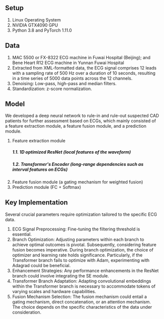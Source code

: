 ## Setup
1. Linux Operating System
2. NVIDIA GTX4090 GPU
3. Python 3.8 and PyTorch 1.11.0
## Data
1. MAC 5500 or FX-8322 ECG machine in Fuwai Hospital (Beijing); and Bene Heart R12 ECG machine in Yunnan Fuwai Hospital
2. Extracted from XML-formatted data, the ECG signal comprises 12 leads with a sampling rate of 500 Hz over a duration of 10 seconds, resulting in a time series of 5000 data points across the 12 channels. 
3. Denoising: Low-pass, high-pass and median filters.
4. Standardization: z-score normalization.
## Model
We developed a deep neural network to rule-in and rule-out suspected CAD patients for further assessment based on ECGs, which mainly consisted of a feature extraction module, a feature fusion module, and a prediction module.
1. Feature extraction module
    ##### 1.1. 1D optimized ResNet (local features of the waveform)
    ##### 1.2. Transformer's Encoder (long-range dependencies such as interval features on ECGs)
2. Feature fusion module (a gating mechanism for weighted fusion)
3. Prediction module (FC + Softmax)

## Key Implementation
Several crucial parameters require optimization tailored to the specific ECG data.

1. ECG Signal Preprocessing: Fine-tuning the filtering threshold is essential.
2. Branch Optimization: Adjusting parameters within each branch to achieve optimal outcomes is pivotal. Subsequently, considering feature fusion becomes imperative. During branch optimization, the choice of optimizer and learning rate holds significance. Particularly, if the Transformer branch fails to optimize with Adam, experimenting with Adagrad could be beneficial.
3. Enhancement Strategies: Any performance enhancements in the ResNet branch could involve integrating the SE module.
4. Transformer Branch Adaptation: Adapting convolutional embeddings within the Transformer branch is necessary to accommodate tokens of varying scales and hardware capabilities.
5. Fusion Mechanism Selection: The fusion mechanism could entail a gating mechanism, direct concatenation, or an attention mechanism. The choice depends on the specific characteristics of the data under consideration.
